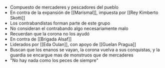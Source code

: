 - Compuesto de mercaderes y pescadores del pueblo
- En contra de la expansión de [[Marismal]], impuesta por [[Rey Kimberto Skotti]]
- Los contrabandistas forman parte de este grupo
- No consideran el contrabando algo necesariamente malo
- Recuerdan que la corona no los ayudó
- En contra de [[Brigada Alsaf]]
- Liderados por [[Eda Oulan]], con apoyo de [[Guelan Pragua]]
- Buscan que los enanos se vayan, la corona vuelva a sus conquistas, y la guardia se encargue mas de monstruos que de mercaderes
- "No hay nada como los peces de siempre"
